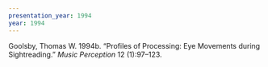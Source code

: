 ```yaml
---
presentation_year: 1994
year: 1994
---
```


Goolsby, Thomas W. 1994b. “Profiles of Processing: Eye Movements during Sightreading.” <i>Music Perception</i> 12 (1):97–123.